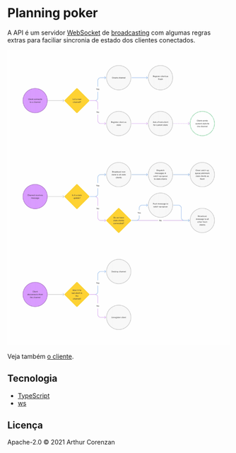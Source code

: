 # Planning poker

A API é um servidor [WebSocket](https://developer.mozilla.org/en-US/docs/Web/API/WebSocket) de [broadcasting](<https://en.wikipedia.org/wiki/Broadcasting_(networking)>) com algumas regras extras para faciliar sincronia de estado dos clientes conectados.

![Fluxograma do algoritmo da aplicação](protocol.webp)

Veja também [o cliente](../client/README.md).

## Tecnologia

- [TypeScript](https://www.typescriptlang.org/)
- [ws](https://github.com/websockets/ws)

## Licença

Apache-2.0 © 2021 Arthur Corenzan
